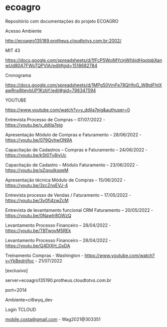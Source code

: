 # ecoagro
Repositório com documentações do projeto ECOAGRO

Acesso Ambiente

http://ecoagro135189.protheus.cloudtotvs.com.br:2002/

MIT 43

https://docs.google.com/spreadsheets/d/1fFcP5WoiMYcjnWhbjdHqotqbXanwUd80A7FWoTQPVlA/edit#gid=1518682784

Cronograma

https://docs.google.com/spreadsheets/d/1MPg50VmFe78QHfoG_W8tdFhtXawRns8tieybUP1KzbY/edit#gid=798347594

YOUTUBE

https://www.youtube.com/watch?v=y_ddjIa7ejg&authuser=0

Entrevista Processo de Compras – 07/07/2022 - https://youtu.be/y_ddjIa7ejg

Apresentação Módulo de Compras e Faturamento – 28/06/2022 - https://youtu.be/079QvhwON9A

Capacitação de Cadastros – Compras e Faturamento – 24/06/2022 - https://youtu.be/kSt0Ty8iyUc

Capacitação de Cadastro – Módulo Faturamento – 23/06/2022 - https://youtu.be/qZqouIkxqeM

Apresentação técnica Módulo de Compras – 15/06/2022 - https://youtu.be/3zcZnxEVJ-4

Entrevista processo de Vendas / Faturamento – 17/05/2022 - https://youtu.be/3v0fi4zwZcM

Entrevista de levantamento funcional CRM Faturamento – 20/05/2022 - https://youtu.be/0Nawtr8GWzQ

Levantamento Processo Financeiro – 28/04/2022 - https://youtu.be/TBTwovM5REk

Levantamento Processo Financeiro – 28/04/2022 - https://youtu.be/Q4DlXH_GxDA

Treinamento Compras - Washington - https://www.youtube.com/watch?v=YkBedrijfoc - 21/07/2022

[exclusivo]

server=ecoagro135190.protheus.cloudtotvs.com.br

port=2014

Ambiente=ci6wyq_dev

Login TCLOUD

mobile.costa@gmail.com - Wag2021@303351

